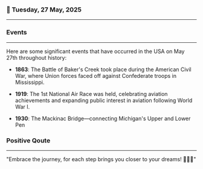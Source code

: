 ### 📅 Tuesday, 27 May, 2025
------
### Events
------
Here are some significant events that have occurred in the USA on May 27th throughout history:

- **1863**: The Battle of Baker's Creek took place during the American Civil War, where Union forces faced off against Confederate troops in Mississippi.
  
- **1919**: The 1st National Air Race was held, celebrating aviation achievements and expanding public interest in aviation following World War I.

- **1930**: The Mackinac Bridge—connecting Michigan's Upper and Lower Pen
### Positive Qoute
------
"Embrace the journey, for each step brings you closer to your dreams! 🌟✨🚀"

